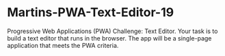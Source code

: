 # Martins-PWA-Text-Editor-19
Progressive Web Applications (PWA) Challenge: Text Editor. Your task is to build a text editor that runs in the browser. The app will be a single-page application that meets the PWA criteria.
